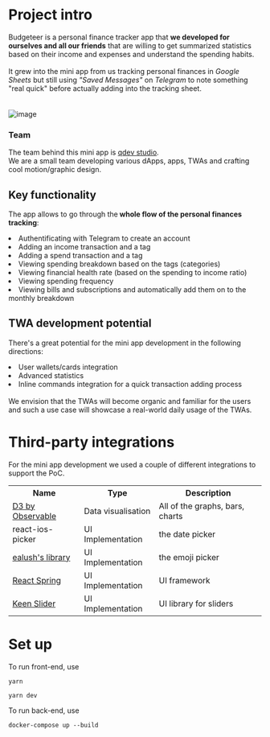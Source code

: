# Project intro
Budgeteer is a personal finance tracker app that <b>we developed for ourselves and all our friends</b> that are willing to get summarized statistics based on their income and expenses and understand the spending habits. <br>
<br>
It grew into the mini app from us  tracking personal finances in <i>Google Sheets</i> but still using <i>"Saved Messages"</i> on <i>Telegram</i> to note something "real quick" before actually adding into the tracking sheet.
<br>
<br>
<br>
![image](https://github.com/nichitagutu/budgeteer/assets/119045809/5ff16231-3997-4f49-9764-c39f7adc1125)


### Team 
The team behind this mini app is <a href="github.com/qpwedev"> qdev studio</a>. <br>
We are a small team developing various dApps, apps, TWAs and crafting cool motion/graphic design.

## Key functionality
The app allows to go through the<b> whole flow of the personal finances tracking</b>: <br>
<li> Authentificating with Telegram to create an account </li>
<li>Adding an income transaction and a tag</li>
<li>Adding a spend transaction and a tag</li>
<li>Viewing spending breakdown based on the tags (categories)</li>
<li>Viewing financial health rate (based on the spending to income ratio) </li>
<li>Viewing spending frequency </li>
<li>Viewing bills and subscriptions and automatically add them on to the monthly breakdown </li>

## TWA development potential
There's a great potential for the mini app development in the following directions:
<li>User wallets/cards integration</li>
<li>Advanced statistics</li>
<li>Inline commands integration for a quick transaction adding process</li>
<br>
We envision that the TWAs will become organic and familiar for the users and such a use case will showcase a real-world daily usage of the TWAs.

# Third-party integrations 
For the mini app development we used a couple of different integrations to support the PoC.

<table>
  <tr>
    <th>Name</th>
    <th>Type</th>
    <th>Description</th>
  </tr>
  <tr>
    <td><a href="https://d3js.org/"> D3 by Observable</td>
    <td>Data visualisation</td>
    <td>All of the graphs, bars, charts</td>
  </tr>
  <tr>
    <td>react-ios-picker</td>
    <td>UI Implementation</td>
    <td>the date picker</td>
  </tr>
        <tr>
    <td><a href="https://github.com/ealush/emoji-picker-react"> ealush's library </td>
    <td>UI Implementation</td>
    <td>the emoji picker</td>
  </tr>
        <tr>
    <td><a href="https://www.react-spring.dev/"> React Spring</a></td>
    <td>UI Implementation</td>
    <td>UI framework</td>
  </tr>
           <tr>
    <td><a href="https://keen-slider.io/">Keen Slider</a></td>
    <td>UI Implementation</td>
    <td>UI library for sliders</td>
  </tr>
</table>

# Set up

To run front-end, use
```
yarn
```
```
yarn dev
```

To run back-end, use
```
docker-compose up --build
```
